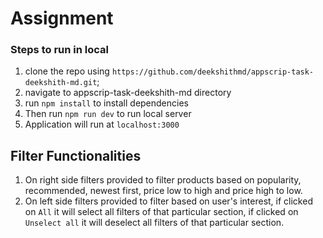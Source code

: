 # Assignment
### Steps to run in local
1. clone the repo using `https://github.com/deekshithmd/appscrip-task-deekshith-md.git`;
2. navigate to appscrip-task-deekshith-md directory
3. run `npm install` to install dependencies
4. Then run `npm run dev` to run local server
5. Application will run at `localhost:3000`

## Filter Functionalities
1. On right side filters provided to filter products based on popularity, recommended, newest first, price low to high and price high to low.
2. On left side filters provided to filter based on user's interest, if clicked on `All` it will select all filters of that particular section, if clicked on `Unselect all` it will deselect all filters of that particular section.
